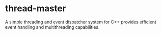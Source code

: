 # thread-master

A simple threading and event dispatcher system for C++ provides efficient event handling and multithreading
capabilities.
